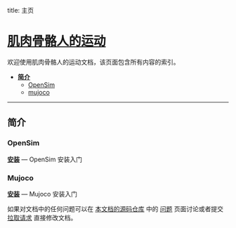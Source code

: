 title: 主页

# [肌肉骨骼人的运动](https://github.com/OpenHUTB/locomotion)

欢迎使用肌肉骨骼人的运动文档，该页面包含所有内容的索引。


* [__简介__](#primary)  
    * [OpenSim](#opensim)
    * [mujoco](#mujoco)    
    

---

## 简介 <span id="introduction"></span>







### OpenSim <span id="opensim"></span>

[__安装__](opensim/installation.md) — OpenSim 安装入门




### Mujoco <span id="opensim"></span>

[__安装__](mujoco/installation.md) — Mujoco 安装入门





如果对文档中的任何问题可以在 [本文档的源码仓库](https://github.com/OpenHUTB/locomotion) 中的 [问题](https://github.com/OpenHUTB/locomotion/issues) 页面讨论或者提交 [拉取请求](https://zhuanlan.zhihu.com/p/153381521) 直接修改文档。